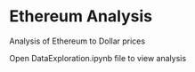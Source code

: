 # Ethereum Analysis
Analysis of Ethereum to Dollar prices

Open DataExploration.ipynb file to view analysis
